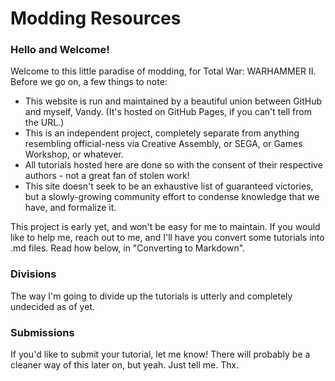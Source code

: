 # Modding Resources

### Hello and Welcome!

Welcome to this little paradise of modding, for Total War: WARHAMMER II. Before we go on, a few things to note:
- This website is run and maintained by a beautiful union between GitHub and myself, Vandy. (It's hosted on GitHub Pages, if you can't tell from the URL.)
- This is an independent project, completely separate from anything resembling official-ness via Creative Assembly, or SEGA, or Games Workshop, or whatever.
- All tutorials hosted here are done so with the consent of their respective authors - not a great fan of stolen work!
- This site doesn't seek to be an exhaustive list of guaranteed victories, but a slowly-growing community effort to condense knowledge that we have, and formalize it.

This project is early yet, and won't be easy for me to maintain. If you would like to help me, reach out to me, and I'll have you convert some tutorials into .md files. Read how below, in "Converting to Markdown".

### Divisions

The way I'm going to divide up the tutorials is utterly and completely undecided as of yet.

### Submissions

If you'd like to submit your tutorial, let me know! There will probably be a cleaner way of this later on, but yeah. Just tell me. Thx.
